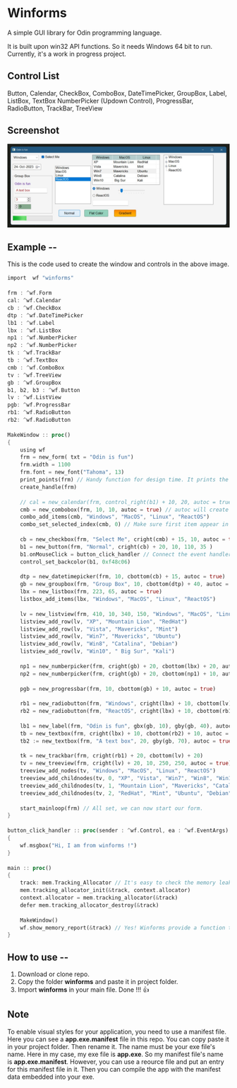 # Winforms
A simple GUI library for Odin programming language.

It is built upon win32 API functions. So it needs Windows 64 bit to run.
Currently, it's a work in progress project.

## Control List
Button, Calendar, CheckBox, ComboBox, DateTimePicker, GroupBox, Label, ListBox, TextBox
NumberPicker (Updown Control), ProgressBar, RadioButton, TrackBar, TreeView

## Screenshot

![image](./Screenshot_201.jpg)



## Example --

This is the code used to create the window and controls in the above image.

```rust
import  wf "winforms"

frm : ^wf.Form
cal: ^wf.Calendar
cb : ^wf.CheckBox
dtp : ^wf.DateTimePicker
lb1 : ^wf.Label
lbx : ^wf.ListBox
np1 : ^wf.NumberPicker
np2 : ^wf.NumberPicker
tk : ^wf.TrackBar
tb : ^wf.TextBox
cmb : ^wf.ComboBox
tv : ^wf.TreeView
gb : ^wf.GroupBox
b1, b2, b3 : ^wf.Button
lv : ^wf.ListView
pgb: ^wf.ProgressBar
rb1: ^wf.RadioButton
rb2: ^wf.RadioButton

MakeWindow :: proc()
{
    using wf
    frm = new_form( txt = "Odin is fun")
    frm.width = 1100
    frm.font = new_font("Tahoma", 13)
    print_points(frm) // Handy function for design time. It prints the points we click
    create_handle(frm)

    // cal = new_calendar(frm, control_right(b1) + 10, 20, autoc = true)
    cmb = new_combobox(frm, 10, 10, autoc = true) // autoc will create the hwnd of this control.
    combo_add_items(cmb, "Windows", "MacOS", "Linux", "ReactOS")
    combo_set_selected_index(cmb, 0) // Make sure first item appear in combo

    cb = new_checkbox(frm, "Select Me", cright(cmb) + 15, 10, autoc = true)
    b1 = new_button(frm, "Normal", cright(cb) + 20, 10, 110, 35 )
    b1.onMouseClick = button_click_handler // Connect the event handler to an event
    control_set_backcolor(b1, 0xf48c06)

    dtp = new_datetimepicker(frm, 10, cbottom(cb) + 15, autoc = true)
    gb = new_groupbox(frm, "Group Box", 10, cbottom(dtp) + 40, autoc = true)
    lbx = new_listbox(frm, 223, 65, autoc = true)
    listbox_add_items(lbx, "Windows", "MacOS", "Linux", "ReactOS")

    lv = new_listview(frm, 410, 10, 340, 150, "Windows", "MacOS", "Linux", 100, 120, 100)
    listview_add_row(lv, "XP", "Mountain Lion", "RedHat")
    listview_add_row(lv, "Vista", "Mavericks", "Mint")
    listview_add_row(lv, "Win7", "Mavericks", "Ubuntu")
    listview_add_row(lv, "Win8", "Catalina", "Debian")
    listview_add_row(lv, "Win10", " Big Sur", "Kali")

    np1 = new_numberpicker(frm, cright(gb) + 20, cbottom(lbx) + 20, autoc = true)
    np2 = new_numberpicker(frm, cright(gb) + 20, cbottom(np1) + 10, autoc = true)

    pgb = new_progressbar(frm, 10, cbottom(gb) + 10, autoc = true)

    rb1 = new_radiobutton(frm, "Windows", cright(lbx) + 10, cbottom(lv) + 10, autoc = true)
    rb2 = new_radiobutton(frm, "ReactOS", cright(lbx) + 10, cbottom(rb1) + 10, autoc = true)

    lb1 = new_label(frm, "Odin is fun", gbx(gb, 10), gby(gb, 40), autoc = true)
    tb = new_textbox(frm, cright(lbx) + 10, cbottom(rb2) + 10, autoc = true)
    tb2 := new_textbox(frm, "A text box", 20, gby(gb, 70), autoc = true)

    tk = new_trackbar(frm, cright(rb1) + 20, cbottom(lv) + 20)
    tv = new_treeview(frm, cright(lv) + 20, 10, 250, 250, autoc = true)
    treeview_add_nodes(tv, "Windows", "MacOS", "Linux", "ReactOS")
    treeview_add_childnodes(tv, 0, "XP", "Vista", "Win7", "Win8", "Win10", "Win11")
    treeview_add_childnodes(tv, 1, "Mountain Lion", "Mavericks", "Catalina", " Big Sur", "Monterey")
    treeview_add_childnodes(tv, 2, "RedHat", "Mint", "Ubuntu", "Debian", "Kali")

    start_mainloop(frm) // All set, we can now start our form.
}

button_click_handler :: proc(sender : ^wf.Control, ea : ^wf.EventArgs)
{
    wf.msgbox("Hi, I am from winforms !")
}

main :: proc()
{
    track: mem.Tracking_Allocator // It's easy to check the memory leaks
    mem.tracking_allocator_init(&track, context.allocator)
    context.allocator = mem.tracking_allocator(&track)
    defer mem.tracking_allocator_destroy(&track)

    MakeWindow()
    wf.show_memory_report(&track) // Yes! Winforms provide a function to print the memory report
}

```

## How to use --
1. Download or clone repo.
2. Copy the folder **winforms** and paste it in project folder.
3. Import **winforms** in your main file. Done !!! 👍

## Note
To enable visual styles for your application, you need to use a manifest file.
Here you can see a **app.exe.manifest** file in this repo. You can copy paste it in your project folder. Then rename it. The name must be your exe file's name. Here in my case, my exe file is **app.exe**. So my manifest file's name is **app.exe.manifest**. However, you can use a reource file and put an entry for this manifest file in it. Then you can compile the app with the manifest data embedded into your exe.

